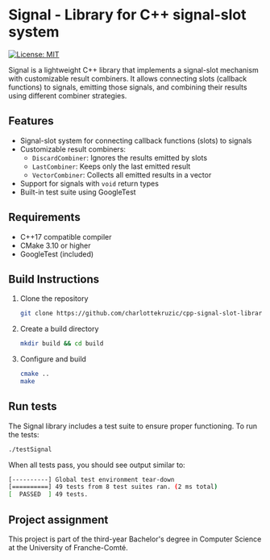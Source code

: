 # Signal - Library for C++ signal-slot system
[![License: MIT](https://img.shields.io/badge/License-MIT-lightgrey.svg)](https://opensource.org/licenses/MIT)

Signal is a lightweight C++ library that implements a signal-slot mechanism with customizable result combiners. It allows connecting slots (callback functions) to signals, emitting those signals, and combining their results using different combiner strategies.

## Features
- Signal-slot system for connecting callback functions (slots) to signals
- Customizable result combiners:
    - `DiscardCombiner`: Ignores the results emitted by slots
    - `LastCombiner`: Keeps only the last emitted result
    - `VectorCombiner`: Collects all emitted results in a vector
- Support for signals with `void` return types
- Built-in test suite using GoogleTest

## Requirements
- C++17 compatible compiler
- CMake 3.10 or higher
- GoogleTest (included)

## Build Instructions
1. Clone the repository
    ```bash
    git clone https://github.com/charlottekruzic/cpp-signal-slot-library.git
    ```
2. Create a build directory
    ```bash
    mkdir build && cd build
    ```
3. Configure and build
    ```bash
    cmake ..
    make
    ```

## Run tests
The Signal library includes a test suite to ensure proper functioning. To run the tests:
```bash
./testSignal
```

When all tests pass, you should see output similar to:
```bash
[----------] Global test environment tear-down
[==========] 49 tests from 8 test suites ran. (2 ms total)
[  PASSED  ] 49 tests.
```

## Project assignment
This project is part of the third-year Bachelor's degree in Computer Science at the University of Franche-Comté.
